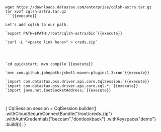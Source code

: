 
```
wget https://downloads.datastax.com/enterprise/cqlsh-astra.tar.gz
tar xvzf cqlsh-astra.tar.gz
```{{execute}}

Let's add cqlsh to our path.

`export PATH=$PATH:/root/cqlsh-astra/bin`{{execute}}

`curl -L "<paste link here>" > creds.zip`




`cd quickstart; mvn compile`{{execute}}

`mvn com.github.johnpoth:jshell-maven-plugin:1.3:run`{{execute}}

`import com.datastax.oss.driver.api.core.CqlSession;`{{execute}}
`import com.datastax.oss.driver.api.core.cql.*;`{{execute}}
`import java.net.InetSocketAddress;`{{execute}}



```
{
  CqlSession session = CqlSession.builder()
    .withCloudSecureConnectBundle("/root/creds.zip")
    .withAuthCredentials("beccam","dontlookback")
    .withKeyspace("demo")
    .build());
 }   
```{{execute}}   
